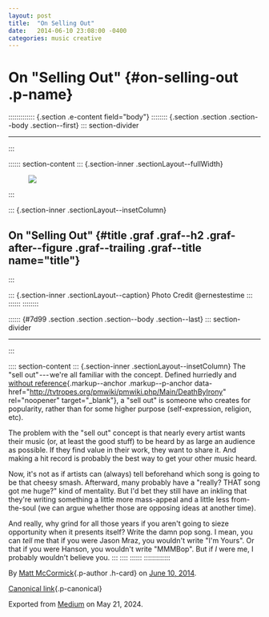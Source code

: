 ```yaml
---
layout: post
title:  "On Selling Out"
date:   2014-06-10 23:08:00 -0400
categories: music creative
---
```

<div>

# On "Selling Out" {#on-selling-out .p-name}

</div>

::::::::::::: {.section .e-content field="body"}
:::::::: {.section .section .section--body .section--first}
::: section-divider

------------------------------------------------------------------------
:::

:::::: section-content
::: {.section-inner .sectionLayout--fullWidth}
<figure class="graf graf--figure graf--layoutFillWidth graf--leading">
<img
src="https://cdn-images-1.medium.com/max/2560/desat/multiply/red/60/overlay/red/1*kaqAhHElbEQMN7rfUtTyeA.jpeg"
class="graf-image" data-image-id="1*kaqAhHElbEQMN7rfUtTyeA.jpeg"
data-width="700" data-height="467" data-filter="red" />
</figure>
:::

::: {.section-inner .sectionLayout--insetColumn}
## On "Selling Out" {#title .graf .graf--h2 .graf-after--figure .graf--trailing .graf--title name="title"}
:::

::: {.section-inner .sectionLayout--caption}
Photo Credit \@ernestestime
:::
::::::
::::::::

:::::: {#7d99 .section .section .section--body .section--last}
::: section-divider

------------------------------------------------------------------------
:::

:::: section-content
::: {.section-inner .sectionLayout--insetColumn}
The "sell out" --- we're all familiar with the concept. Defined
hurriedly and [without
reference](http://tvtropes.org/pmwiki/pmwiki.php/Main/DeathByIrony){.markup--anchor
.markup--p-anchor
data-href="http://tvtropes.org/pmwiki/pmwiki.php/Main/DeathByIrony"
rel="noopener" target="_blank"}, a "sell out" is someone who creates for
popularity, rather than for some higher purpose (self-expression,
religion, etc).

The problem with the "sell out" concept is that nearly every artist
wants their music (or, at least the good stuff) to be heard by as large
an audience as possible. If they find value in their work, they want to
share it. And making a hit record is probably the best way to get your
other music heard.

Now, it's not as if artists can (always) tell beforehand which song is
going to be that cheesy smash. Afterward, many probably have a "really?
THAT song got me huge?" kind of mentality. But I'd bet they still have
an inkling that they're writing something a little more mass-appeal and
a little less from-the-soul (we can argue whether those are opposing
ideas at another time).

And really, why grind for all those years if you aren't going to sieze
opportunity when it presents itself? Write the damn pop song. I mean,
you can *tell* me that if you were Jason Mraz, you wouldn't write "I'm
Yours". Or that if you were Hanson, you wouldn't write "MMMBop". But if
*I* were me, I probably wouldn't believe you.
:::
::::
::::::
:::::::::::::

By [Matt McCormick](https://medium.com/@mattcmccormick){.p-author
.h-card} on [June 10, 2014](https://medium.com/p/b949a1838c02).

[Canonical
link](https://medium.com/@mattcmccormick/on-selling-out-b949a1838c02){.p-canonical}

Exported from [Medium](https://medium.com) on May 21, 2024.
